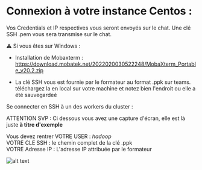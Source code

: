 # Connexion à votre instance Centos :

Vos Credentials et IP respectives vous seront envoyés sur le chat.
Une clé SSH .pem vous sera transmise sur le chat.

:warning: Si vous êtes sur Windows :

- Installation de Mobaxterm :  
https://download.mobatek.net/2022020030522248/MobaXterm_Portable_v20.2.zip

- La clé SSH vous est fournie par le formateur au format .ppk sur teams. 
téléchargez  la en local sur votre machine et notez bien l'endroit ou elle a été sauvegardeé

Se connecter en SSH à un des workers du cluster :  

ATTENTION SVP : 
Ci dessous vous avez une capture d'écran, elle est là juste **à titre d'exemple**

Vous devez rentrer 
VOTRE USER : *hadoop*  
VOTRE CLE SSH : le chemin complet de la clé .ppk  
VOTRE Adresse IP : L'adresse IP attribuée par le formateur  

![alt text](https://i.ibb.co/tYL7W8y/Annotation-2020-05-08-135954.png)  


<!-- La clé est fournie au format .pem : Convertissez-la en .ppk 

Pour ce faire suivre le mini-tuto ce-dessous :

- Convert PEM to PPK :

1. Open PuTTYgen
3. Click "Load" on the right side about 3/4 down
4. Set the file type to *.*
5. Browse to, and Open your .pem file
6. PuTTY will auto-detect everything it needs, and you just need to click "Save private key" and you can save your ppk key for use with PuTTY

https://stackoverflow.com/questions/3190667/convert-pem-to-ppk-file-format --!>

